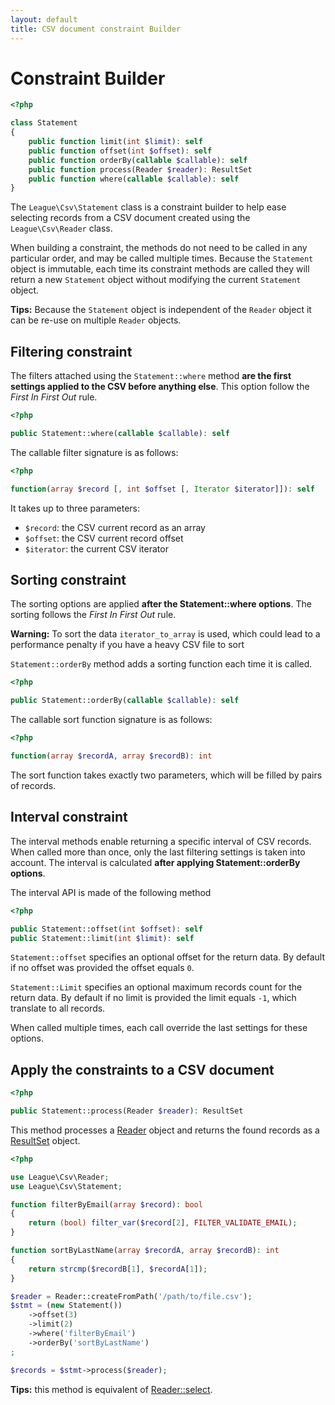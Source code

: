 ```yaml
---
layout: default
title: CSV document constraint Builder
---
```


# Constraint Builder

~~~php
<?php

class Statement
{
    public function limit(int $limit): self
    public function offset(int $offset): self
    public function orderBy(callable $callable): self
    public function process(Reader $reader): ResultSet
    public function where(callable $callable): self
}
~~~

The `League\Csv\Statement` class is a constraint builder to help ease selecting records from a CSV document created using the `League\Csv\Reader` class.

When building a constraint, the methods do not need to be called in any particular order, and may be called multiple times. Because the `Statement` object is immutable, each time its constraint methods are called they will return a new `Statement` object without modifying the current `Statement` object.

<p class="message-info"><strong>Tips:</strong> Because the <code>Statement</code> object is independent of the <code>Reader</code> object it can be re-use on multiple <code>Reader</code> objects.</p>

## Filtering constraint

The filters attached using the `Statement::where` method **are the first settings applied to the CSV before anything else**. This option follow the *First In First Out* rule.

~~~php
<?php

public Statement::where(callable $callable): self
~~~

The callable filter signature is as follows:

~~~php
<?php

function(array $record [, int $offset [, Iterator $iterator]]): self
~~~

It takes up to three parameters:

- `$record`: the CSV current record as an array
- `$offset`: the CSV current record offset
- `$iterator`: the current CSV iterator

## Sorting constraint

The sorting options are applied **after the Statement::where options**. The sorting follows the *First In First Out* rule.

<p class="message-warning"><strong>Warning:</strong> To sort the data <code>iterator_to_array</code> is used, which could lead to a performance penalty if you have a heavy CSV file to sort
</p>


`Statement::orderBy` method adds a sorting function each time it is called.

~~~php
<?php

public Statement::orderBy(callable $callable): self
~~~

The callable sort function signature is as follows:

~~~php
<?php

function(array $recordA, array $recordB): int
~~~

The sort function takes exactly two parameters, which will be filled by pairs of records.

## Interval constraint

The interval methods enable returning a specific interval of CSV records. When called more than once, only the last filtering settings is taken into account. The interval is calculated **after applying Statement::orderBy options**.

The interval API is made of the following method

~~~php
<?php

public Statement::offset(int $offset): self
public Statement::limit(int $limit): self
~~~

`Statement::offset` specifies an optional offset for the return data. By default if no offset was provided the offset equals `0`.

`Statement::Limit` specifies an optional maximum records count for the return data. By default if no limit is provided the limit equals `-1`, which translate to all records.

<p class="message-notice">When called multiple times, each call override the last settings for these options.</p>

## Apply the constraints to a CSV document

~~~php
<?php

public Statement::process(Reader $reader): ResultSet
~~~

This method processes a [Reader](/9.0/reader/) object and returns the found records as a [ResultSet](/9.0/reader/records) object.

~~~php
<?php

use League\Csv\Reader;
use League\Csv\Statement;

function filterByEmail(array $record): bool
{
    return (bool) filter_var($record[2], FILTER_VALIDATE_EMAIL);
}

function sortByLastName(array $recordA, array $recordB): int
{
    return strcmp($recordB[1], $recordA[1]);
}

$reader = Reader::createFromPath('/path/to/file.csv');
$stmt = (new Statement())
    ->offset(3)
    ->limit(2)
    ->where('filterByEmail')
    ->orderBy('sortByLastName')
;

$records = $stmt->process($reader);
~~~

<p class="message-info"><strong>Tips:</strong> this method is equivalent of <a href="/9.0/reader/#selecting-csv-records">Reader::select</a>.</p>

